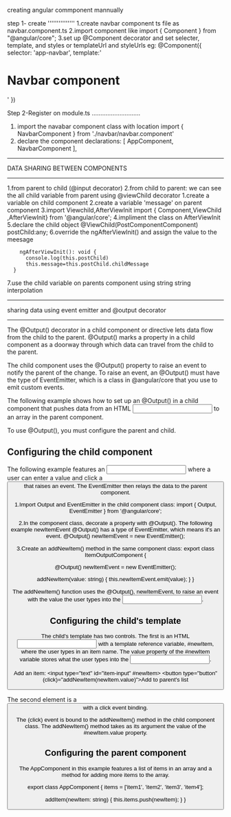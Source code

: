 creating angular commponent mannually

step 1- create
'''''''''''''''
1.create navbar component ts file as navbar.component.ts
2.import component like import { Component } from "@angular/core";
3.set up @Component decorator and set selecter, template, and styles or templateUrl and styleUrls
  eg: @Component({
    selector: 'app-navbar',
    template:'<h1>Navbar component</h1>'
})

Step 2-Register on module.ts
............................
1. import the navabar component class with location
  import { NavbarComponent } from './navbar/navbar.component'
2. declare the  component
   declarations: [
    AppComponent,
    NavbarComponent
  ],

****************************
DATA SHARING BETWEEN COMPONENTS
******************************

1.from parent to child (@input decorator)
2.from child to parent:
  we can see the all child variable from parent using @viewChild decorator
  1.create a variable on child component
  2.create a variable 'message' on parent component
  3.import Viewchild,AfterViewInit
    import { Component,ViewChild ,AfterViewInit} from '@angular/core';
  4.impliment the class on AfterViewInit
  5.declare the child object
    @ViewChild(PostComponentComponent) postChild:any;
  6.override the ngAfterViewInit() and assign the value to the meesage

        ngAfterViewInit(): void {
          console.log(this.postChild)
          this.message=this.postChild.childMessage
      }
  7.use the child variable on parents component using string  string interpolation
**********************************
sharing data using event emitter and @output decorator
**************************************************

The @Output() decorator in a child component or directive lets data flow from the child to the parent.
@Output() marks a property in a child component as a doorway through which data can travel from the child to the parent.

The child component uses the @Output() property to raise an event to notify the parent of the change. To raise an event, an @Output() must have the type of EventEmitter, which is a class in @angular/core that you use to emit custom events.

The following example shows how to set up an @Output() in a child component that pushes data from an HTML <input> to an array in the parent component.

To use @Output(), you must configure the parent and child.

Configuring the child component
--------------------------------
The following example features an <input> where a user can enter a value and click a <button> that raises an event. The EventEmitter then relays the data to the parent component.

1.Import Output and EventEmitter in the child component class:
import { Output, EventEmitter } from '@angular/core';

2.In the component class, decorate a property with @Output(). The following example newItemEvent @Output() has a type of EventEmitter, which means it's an event.
@Output() newItemEvent = new EventEmitter<string>();

3.Create an addNewItem() method in the same component class:
  export class ItemOutputComponent {

  @Output() newItemEvent = new EventEmitter<string>();

  addNewItem(value: string) {
    this.newItemEvent.emit(value);
  }
}

The addNewItem() function uses the @Output(), newItemEvent, to raise an event with the value the user types into the <input>.

Configuring the child's template
-------------------------------
The child's template has two controls. The first is an HTML <input> with a template reference variable, #newItem, where the user types in an item name. The value property of the #newItem variable stores what the user types into the <input>.

<label for="item-input">Add an item:</label>
<input type="text" id="item-input" #newItem>
<button type="button" (click)="addNewItem(newItem.value)">Add to parent's list</button>

The second element is a <button> with a click event binding.

The (click) event is bound to the addNewItem() method in the child component class. The addNewItem() method takes as its argument the value of the #newItem.value property.


Configuring the parent component
---------------------------------
The AppComponent in this example features a list of items in an array and a method for adding more items to the array.

export class AppComponent {
  items = ['item1', 'item2', 'item3', 'item4'];

  addItem(newItem: string) {
    this.items.push(newItem);
  }
}

